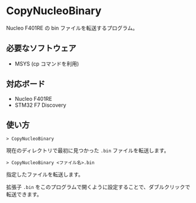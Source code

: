 # CopyNucleoBinary
Nucleo F401RE の bin ファイルを転送するプログラム。

## 必要なソフトウェア
- MSYS (cp コマンドを利用)

## 対応ボード
- Nucleo F401RE
- STM32 F7 Discovery

## 使い方
```
> CopyNucleoBinary
```
現在のディレクトリで最初に見つかった `.bin` ファイルを転送します。

```
> CopyNucleoBinary <ファイル名>.bin
```
指定したファイルを転送します。

拡張子 `.bin` をこのプログラムで開くように設定することで、ダブルクリックで転送できます。
